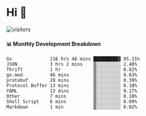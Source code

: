 # Hi 👋
 
![visitors](https://visitor-badge.glitch.me/badge?page_id=sorcererxw.sorcererx)

#### 📊 Monthly Development Breakdown

<!--START_SECTION:waka-->
```text
Go              116 hrs 46 mins █████████▓ 95.11%
JSON            3 hrs 2 mins    ▒░░░░░░░░░ 2.48%
Thrift          1 hr            ▒░░░░░░░░░ 0.82%
go.mod          46 mins         ▒░░░░░░░░░ 0.63%
protobuf        28 mins         ▒░░░░░░░░░ 0.39%
Protocol Buffer 13 mins         ▒░░░░░░░░░ 0.18%
YAML            12 mins         ▒░░░░░░░░░ 0.17%
Other           7 mins          ▒░░░░░░░░░ 0.10%
Shell Script    6 mins          ▒░░░░░░░░░ 0.09%
Markdown        1 min           ▒░░░░░░░░░ 0.02%
```
<!--END_SECTION:waka-->
